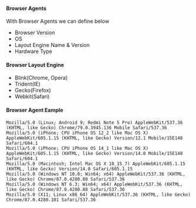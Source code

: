 #### Browser Agents
With Browser Agents we can define below
* Browser Version
* OS
* Layout Engine Name & Version
* Hardware Type

#### Browser Layout Engine
* Blink(Chrome, Opera)
* Trident(IE)
* Gecko(Firefox)
* Webkit(Safari)

#### Browser Agent Eample
```
Mozilla/5.0 (Linux; Android 9; Redmi Note 5 Pro) AppleWebKit/537.36 (KHTML, like Gecko) Chrome/79.0.3945.136 Mobile Safari/537.36
Mozilla/5.0 (iPhone; CPU iPhone OS 12_2 like Mac OS X) AppleWebKit/605.1.15 (KHTML, like Gecko) Version/12.1 Mobile/15E148 Safari/604.1
Mozilla/5.0 (iPhone; CPU iPhone OS 14_1 like Mac OS X) AppleWebKit/605.1.15 (KHTML, like Gecko) Version/14.0 Mobile/15E148 Safari/604.1
Mozilla/5.0 (Macintosh; Intel Mac OS X 10_15_7) AppleWebKit/605.1.15 (KHTML, like Gecko) Version/14.0 Safari/605.1.15
Mozilla/5.0 (Windows NT 10.0; Win64; x64) AppleWebKit/537.36 (KHTML, like Gecko) Chrome/87.0.4280.88 Safari/537.36
Mozilla/5.0 (Windows NT 6.3; Win64; x64) AppleWebKit/537.36 (KHTML, like Gecko) Chrome/87.0.4280.88 Safari/537.36
Mozilla/5.0 (X11; Linux x86_64) AppleWebKit/537.36 (KHTML, like Gecko) Chrome/87.0.4280.101 Safari/537.36
```
